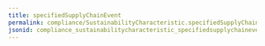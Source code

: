 ```yaml
---
title: specifiedSupplyChainEvent
permalink: compliance/SustainabilityCharacteristic.specifiedSupplyChainEvent.html
jsonid: compliance_sustainabilitycharacteristic_specifiedsupplychainevent
---
```

